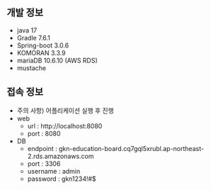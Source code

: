 ## 개발 정보
- java 17
- Gradle 7.6.1
- Spring-boot 3.0.6
- KOMORAN 3.3.9
- mariaDB 10.6.10 (AWS RDS)
- mustache

## 접속 정보
- 주의 사항) 어플리케이션 실행 후 진행
- web
  + url : http://localhost:8080
  + port : 8080
- DB
  + endpoint : gkn-education-board.cq7gql5xrubl.ap-northeast-2.rds.amazonaws.com
  + port : 3306
  + username : admin
  + password : gkn1234!#$
